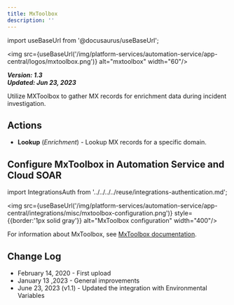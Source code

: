 ```yaml
---
title: MxToolbox
description: ''
---
```

import useBaseUrl from '@docusaurus/useBaseUrl';

<img src={useBaseUrl('/img/platform-services/automation-service/app-central/logos/mxtoolbox.png')} alt="mxtoolbox" width="60"/>

***Version: 1.3  
Updated: Jun 23, 2023***

Utilize MXToolbox to gather MX records for enrichment data during incident investigation.

## Actions

* **Lookup** (*Enrichment*) - Lookup MX records for a specific domain.

## Configure MxToolbox in Automation Service and Cloud SOAR

import IntegrationsAuth from '../../../../reuse/integrations-authentication.md';

<IntegrationsAuth/>

<img src={useBaseUrl('/img/platform-services/automation-service/app-central/integrations/misc/mxtoolbox-configuration.png')} style={{border:'1px solid gray'}} alt="MxToolbox configuration" width="400"/>

For information about MxToolbox, see [MxToolbox documentation](https://mxtoolbox.com/support/knowledgebase/).

## Change Log

* February 14, 2020 - First upload
* January 13 ,2023 - General improvements
* June 23, 2023 (v1.1) - Updated the integration with Environmental Variables

  


